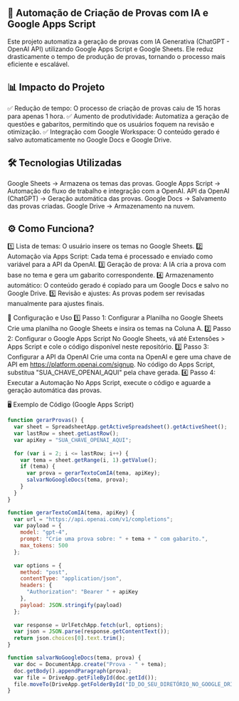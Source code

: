 ## 🚀 Automação de Criação de Provas com IA e Google Apps Script ##

Este projeto automatiza a geração de provas com IA Generativa (ChatGPT - OpenAI API) utilizando Google Apps Script e Google Sheets. Ele reduz drasticamente o tempo de produção de provas, tornando o processo mais eficiente e escalável.

## 📊 Impacto do Projeto ##
✅ Redução de tempo: O processo de criação de provas caiu de 15 horas para apenas 1 hora.
✅ Aumento de produtividade: Automatiza a geração de questões e gabaritos, permitindo que os usuários foquem na revisão e otimização.
✅ Integração com Google Workspace: O conteúdo gerado é salvo automaticamente no Google Docs e Google Drive.

## 🛠️ Tecnologias Utilizadas ##
Google Sheets → Armazena os temas das provas.
Google Apps Script → Automação do fluxo de trabalho e integração com a OpenAI.
API da OpenAI (ChatGPT) → Geração automática das provas.
Google Docs → Salvamento das provas criadas.
Google Drive → Armazenamento na nuvem.

## ⚙️ Como Funciona? ##
1️⃣ Lista de temas: O usuário insere os temas no Google Sheets.
2️⃣ Automação via Apps Script: Cada tema é processado e enviado como variável para a API da OpenAI.
3️⃣ Geração de prova: A IA cria a prova com base no tema e gera um gabarito correspondente.
4️⃣ Armazenamento automático: O conteúdo gerado é copiado para um Google Docs e salvo no Google Drive.
5️⃣ Revisão e ajustes: As provas podem ser revisadas manualmente para ajustes finais.

🔧 Configuração e Uso
1️⃣ Passo 1: Configurar a Planilha no Google Sheets
Crie uma planilha no Google Sheets e insira os temas na Coluna A.
2️⃣ Passo 2: Configurar o Google Apps Script
No Google Sheets, vá até Extensões > Apps Script e cole o código disponível neste repositório.
3️⃣ Passo 3: Configurar a API da OpenAI
Crie uma conta na OpenAI e gere uma chave de API em https://platform.openai.com/signup.
No código do Apps Script, substitua "SUA_CHAVE_OPENAI_AQUI" pela chave gerada.
4️⃣ Passo 4: Executar a Automação
No Apps Script, execute o código e aguarde a geração automática das provas.


🖥️ Exemplo de Código (Google Apps Script)

```javascript
function gerarProvas() {
  var sheet = SpreadsheetApp.getActiveSpreadsheet().getActiveSheet();
  var lastRow = sheet.getLastRow();
  var apiKey = "SUA_CHAVE_OPENAI_AQUI";
  
  for (var i = 2; i <= lastRow; i++) {
    var tema = sheet.getRange(i, 1).getValue();
    if (tema) {
      var prova = gerarTextoComIA(tema, apiKey);
      salvarNoGoogleDocs(tema, prova);
    }
  }
}

function gerarTextoComIA(tema, apiKey) {
  var url = "https://api.openai.com/v1/completions";
  var payload = {
    model: "gpt-4",
    prompt: "Crie uma prova sobre: " + tema + " com gabarito.",
    max_tokens: 500
  };
  
  var options = {
    method: "post",
    contentType: "application/json",
    headers: {
      "Authorization": "Bearer " + apiKey
    },
    payload: JSON.stringify(payload)
  };
  
  var response = UrlFetchApp.fetch(url, options);
  var json = JSON.parse(response.getContentText());
  return json.choices[0].text.trim();
}

function salvarNoGoogleDocs(tema, prova) {
  var doc = DocumentApp.create("Prova - " + tema);
  doc.getBody().appendParagraph(prova);
  var file = DriveApp.getFileById(doc.getId());
  file.moveTo(DriveApp.getFolderById("ID_DO_SEU_DIRETÓRIO_NO_GOOGLE_DRIVE"));
} 
